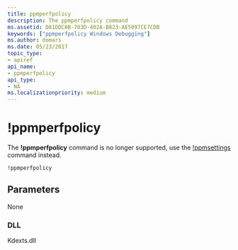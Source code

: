 ```yaml
---
title: ppmperfpolicy
description: The ppmperfpolicy command
ms.assetid: D81DDC0B-703D-402A-B823-AE5097CE7CDB
keywords: ["ppmperfpolicy Windows Debugging"]
ms.author: domars
ms.date: 05/23/2017
topic_type:
- apiref
api_name:
- ppmperfpolicy
api_type:
- NA
ms.localizationpriority: medium
---
```


# !ppmperfpolicy


The **!ppmperfpolicy** command is no longer supported, use the [!ppmsettings](-ppmsettings.md) command instead.

```
!ppmperfpolicy
```

## <span id="Parameters"></span><span id="parameters"></span><span id="PARAMETERS"></span>Parameters

None

### <span id="DLL"></span><span id="dll"></span>DLL

Kdexts.dll
  

 





